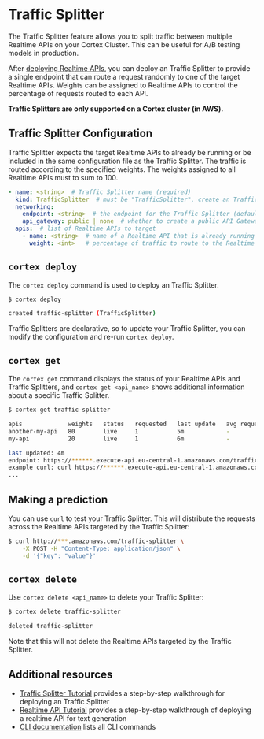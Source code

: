 # Traffic Splitter

The Traffic Splitter feature allows you to split traffic between multiple Realtime APIs on your Cortex Cluster. This can be useful for A/B testing models in production.

After [deploying Realtime APIs](deployment.md), you can deploy an Traffic Splitter to provide a single endpoint that can route a request randomly to one of the target Realtime APIs. Weights can be assigned to Realtime APIs to control the percentage of requests routed to each API.

**Traffic Splitters are only supported on a Cortex cluster (in AWS).**

## Traffic Splitter Configuration

Traffic Splitter expects the target Realtime APIs to already be running or be included in the same configuration file as the Traffic Splitter. The traffic is routed according to the specified weights. The weights assigned to all Realtime APIs must to sum to 100.

```yaml
- name: <string>  # Traffic Splitter name (required)
  kind: TrafficSplitter  # must be "TrafficSplitter", create an Traffic Splitter which routes traffic to multiple Realtime APIs
  networking:
    endpoint: <string>  # the endpoint for the Traffic Splitter (default: <api_name>)
    api_gateway: public | none  # whether to create a public API Gateway endpoint for this API (if not, the API will still be accessible via the load balancer) (default: public, unless disabled cluster-wide)
  apis:  # list of Realtime APIs to target
    - name: <string>  # name of a Realtime API that is already running or is included in the same configuration file (required)
      weight: <int>   # percentage of traffic to route to the Realtime API (all weights must sum to 100) (required)
```

## `cortex deploy`

The `cortex deploy` command is used to deploy an Traffic Splitter.

```bash
$ cortex deploy

created traffic-splitter (TrafficSplitter)
```

Traffic Splitters are declarative, so to update your Traffic Splitter, you can modify the configuration and re-run `cortex deploy`.

## `cortex get`

The `cortex get` command displays the status of your Realtime APIs and Traffic Splitters, and `cortex get <api_name>` shows additional information about a specific Traffic Splitter.

```bash
$ cortex get traffic-splitter

apis             weights   status   requested   last update   avg request   2XX   5XX
another-my-api   80        live     1           5m            -             -     -
my-api           20        live     1           6m            -             -     -

last updated: 4m
endpoint: https://******.execute-api.eu-central-1.amazonaws.com/traffic-splitter
example curl: curl https://******.execute-api.eu-central-1.amazonaws.com/traffic-splitter -X POST -H "Content-Type: application/json" -d @sample.json
...
```

## Making a prediction

You can use `curl` to test your Traffic Splitter. This will distribute the requests across the Realtime APIs targeted by the Traffic Splitter:

```bash
$ curl http://***.amazonaws.com/traffic-splitter \
    -X POST -H "Content-Type: application/json" \
    -d '{"key": "value"}'
```

## `cortex delete`

Use `cortex delete <api_name>` to delete your Traffic Splitter:

```bash
$ cortex delete traffic-splitter

deleted traffic-splitter
```

Note that this will not delete the Realtime APIs targeted by the Traffic Splitter.

## Additional resources

* [Traffic Splitter Tutorial](../../../examples/traffic-splitter/README.md) provides a step-by-step walkthrough for deploying an Traffic Splitter
* [Realtime API Tutorial](../../../examples/pytorch/text-generator/README.md) provides a step-by-step walkthrough of deploying a realtime API for text generation
* [CLI documentation](../../miscellaneous/cli.md) lists all CLI commands
